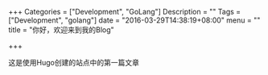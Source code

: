 +++
Categories = ["Development", "GoLang"]
Description = ""
Tags = ["Development", "golang"]
date = "2016-03-29T14:38:19+08:00"
menu = ""
title = "你好，欢迎来到我的Blog"

+++

这是使用Hugo创建的站点中的第一篇文章
